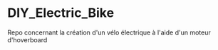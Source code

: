 # DIY_Electric_Bike
Repo concernant la création d'un vélo électrique à l'aide d'un moteur d'hoverboard

<script src="https://embed.github.com/view/3d/Lab-Origami/DIY_Electric_Bike/files/STL/attache_moteur_v3.stl"></script>

